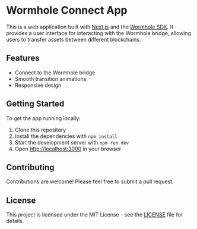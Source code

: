 # Wormhole Connect App

This is a web application built with [Next.js](https://nextjs.org/) and the [Wormhole SDK](https://github.com/certusone/wormhole). It provides a user interface for interacting with the Wormhole bridge, allowing users to transfer assets between different blockchains.

## Features

- Connect to the Wormhole bridge
- Smooth transition animations
- Responsive design

## Getting Started

To get the app running locally:

1. Clone this repository
2. Install the dependencies with `npm install`
3. Start the development server with `npm run dev`
4. Open [http://localhost:3000](http://localhost:3000) in your browser

## Contributing

Contributions are welcome! Please feel free to submit a pull request.

## License

This project is licensed under the MIT License - see the [LICENSE](LICENSE) file for details.
